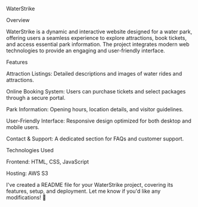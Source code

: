 WaterStrike

Overview

WaterStrike is a dynamic and interactive website designed for a water park, offering users a seamless experience to explore attractions, book tickets, and access essential park information. The project integrates modern web technologies to provide an engaging and user-friendly interface.

Features

Attraction Listings: Detailed descriptions and images of water rides and attractions.

Online Booking System: Users can purchase tickets and select packages through a secure portal.

Park Information: Opening hours, location details, and visitor guidelines.

User-Friendly Interface: Responsive design optimized for both desktop and mobile users.

Contact & Support: A dedicated section for FAQs and customer support.

Technologies Used

Frontend: HTML, CSS, JavaScript

Hosting: AWS S3



I've created a README file for your WaterStrike project, covering its features, setup, and deployment. Let me know if you'd like any modifications! 🚀







